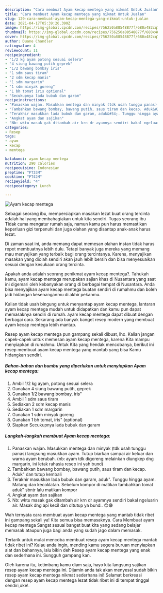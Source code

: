 ```yaml
---
description: "Cara membuat Ayam kecap mentega yang nikmat Untuk Jualan"
title: "Cara membuat Ayam kecap mentega yang nikmat Untuk Jualan"
slug: 129-cara-membuat-ayam-kecap-mentega-yang-nikmat-untuk-jualan
date: 2021-04-17T05:39:20.390Z
image: https://img-global.cpcdn.com/recipes/756250a88548877f/680x482cq70/ayam-kecap-mentega-foto-resep-utama.jpg
thumbnail: https://img-global.cpcdn.com/recipes/756250a88548877f/680x482cq70/ayam-kecap-mentega-foto-resep-utama.jpg
cover: https://img-global.cpcdn.com/recipes/756250a88548877f/680x482cq70/ayam-kecap-mentega-foto-resep-utama.jpg
author: Duane Chandler
ratingvalue: 4
reviewcount: 11
recipeingredient:
- "1/2 kg ayam potong sesuai selera"
- "4 siung bawang putih geprek"
- "1/2 bawang bombay iris"
- "1 sdm saus tiram"
- "2 sdm kecap manis"
- "1 sdm margarin"
- "1 sdm minyak goreng"
- "1 bh tomat iris optional"
- "Secukupnya lada bubuk dan garam"
recipeinstructions:
- "Panaskan wajan. Masukkan mentega dan minyak (tdk usah tunggu panas) langsung masukkan ayam. Tutup biarkan sampai air keluar dan warna ayam berubah. (nb: ayam tdk digoreng melainkan diungkep dng margarin, ini letak rahasia resep ini yah bund)"
- "Tambahkan bawang bombay, bawang putih, saus tiram dan kecap. Aduk&#34; dan tutup kembali"
- "Terakhir masukkan lada bubuk dan garam, aduk&#34;. Tunggu hingga ayam. Matang dan kecoklatan. Sebelum kompor di matikan tambahkan tomat aduk&#34; sbntr lalu matikan kompor"
- "Angkat ayam dan sajikan"
- "Nb: wktu masak gak ditambah air krn dr ayamnya sendiri bakal ngeluarin air. Masak dng api kecil dan ditutup ya bund.. 😊😁"
categories:
- Resep
tags:
- ayam
- kecap
- mentega

katakunci: ayam kecap mentega 
nutrition: 290 calories
recipecuisine: Indonesian
preptime: "PT33M"
cooktime: "PT42M"
recipeyield: "4"
recipecategory: Lunch

---
```



![Ayam kecap mentega](https://img-global.cpcdn.com/recipes/756250a88548877f/680x482cq70/ayam-kecap-mentega-foto-resep-utama.jpg)

Sebagai seorang ibu, mempersiapkan masakan lezat buat orang tercinta adalah hal yang membahagiakan untuk kita sendiri. Tugas seorang ibu Tidak cuma mengatur rumah saja, namun kamu pun harus memastikan keperluan gizi terpenuhi dan juga olahan yang disantap anak-anak harus lezat.

Di zaman  saat ini, anda memang dapat memesan olahan instan tidak harus repot membuatnya lebih dulu. Tetapi banyak juga mereka yang memang mau menyajikan yang terbaik bagi orang tercintanya. Karena, menyajikan masakan yang diolah sendiri akan jauh lebih bersih dan bisa menyesuaikan sesuai dengan kesukaan orang tercinta. 



Apakah anda adalah seorang penikmat ayam kecap mentega?. Tahukah kamu, ayam kecap mentega merupakan sajian khas di Nusantara yang saat ini digemari oleh kebanyakan orang di berbagai tempat di Nusantara. Anda bisa menyajikan ayam kecap mentega buatan sendiri di rumahmu dan boleh jadi hidangan kesenanganmu di akhir pekanmu.

Kalian tidak usah bingung untuk menyantap ayam kecap mentega, lantaran ayam kecap mentega mudah untuk didapatkan dan kamu pun dapat memasaknya sendiri di rumah. ayam kecap mentega dapat dibuat dengan berbagai cara. Sekarang ada banyak banget resep modern yang membuat ayam kecap mentega lebih mantap.

Resep ayam kecap mentega pun gampang sekali dibuat, lho. Kalian jangan capek-capek untuk memesan ayam kecap mentega, karena Kita mampu menyiapkan di rumahmu. Untuk Kita yang hendak mencobanya, berikut ini resep membuat ayam kecap mentega yang mantab yang bisa Kamu hidangkan sendiri.

<!--inarticleads1-->

##### Bahan-bahan dan bumbu yang diperlukan untuk menyiapkan Ayam kecap mentega:

1. Ambil 1/2 kg ayam, potong sesuai selera
1. Gunakan 4 siung bawang putih, geprek
1. Gunakan 1/2 bawang bombay, iris&#34;
1. Ambil 1 sdm saus tiram
1. Sediakan 2 sdm kecap manis
1. Sediakan 1 sdm margarin
1. Gunakan 1 sdm minyak goreng
1. Gunakan 1 bh tomat, iris&#34; (optional)
1. Siapkan Secukupnya lada bubuk dan garam




<!--inarticleads2-->

##### Langkah-langkah membuat Ayam kecap mentega:

1. Panaskan wajan. Masukkan mentega dan minyak (tdk usah tunggu panas) langsung masukkan ayam. Tutup biarkan sampai air keluar dan warna ayam berubah. (nb: ayam tdk digoreng melainkan diungkep dng margarin, ini letak rahasia resep ini yah bund)
1. Tambahkan bawang bombay, bawang putih, saus tiram dan kecap. Aduk&#34; dan tutup kembali
1. Terakhir masukkan lada bubuk dan garam, aduk&#34;. Tunggu hingga ayam. Matang dan kecoklatan. Sebelum kompor di matikan tambahkan tomat aduk&#34; sbntr lalu matikan kompor
1. Angkat ayam dan sajikan
1. Nb: wktu masak gak ditambah air krn dr ayamnya sendiri bakal ngeluarin air. Masak dng api kecil dan ditutup ya bund.. 😊😁




Wah ternyata cara membuat ayam kecap mentega yang mantab tidak ribet ini gampang sekali ya! Kita semua bisa memasaknya. Cara Membuat ayam kecap mentega Sangat sesuai banget buat kita yang sedang belajar memasak ataupun juga bagi anda yang sudah jago dalam memasak.

Tertarik untuk mulai mencoba membuat resep ayam kecap mentega mantab tidak ribet ini? Kalau anda ingin, mending kamu segera buruan menyiapkan alat dan bahannya, lalu bikin deh Resep ayam kecap mentega yang enak dan sederhana ini. Sungguh gampang kan. 

Oleh karena itu, ketimbang kamu diam saja, hayo kita langsung sajikan resep ayam kecap mentega ini. Dijamin anda tak akan menyesal sudah bikin resep ayam kecap mentega nikmat sederhana ini! Selamat berkreasi dengan resep ayam kecap mentega lezat tidak ribet ini di tempat tinggal sendiri,oke!.

